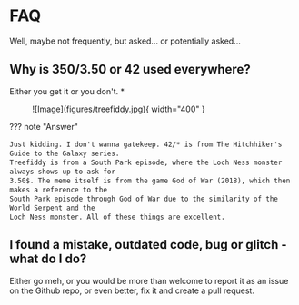 # FAQ

Well, maybe not frequently, but asked... or potentially asked...

## Why is 350/3.50 or 42 used everywhere?

Either you get it or you don't. *

<figure markdown>
![Image](figures/treefiddy.jpg){ width="400" }
</figure>

??? note "Answer"

    Just kidding. I don't wanna gatekeep. 42/* is from The Hitchhiker's Guide to the Galaxy series.
    Treefiddy is from a South Park episode, where the Loch Ness monster always shows up to ask for
    3.50$. The meme itself is from the game God of War (2018), which then makes a reference to the
    South Park episode through God of War due to the similarity of the World Serpent and the
    Loch Ness monster. All of these things are excellent.

## I found a mistake, outdated code, bug or glitch - what do I do?

Either go meh, or you would be more than welcome to report it as an issue on the Github repo, or even better,
fix it and create a pull request.
